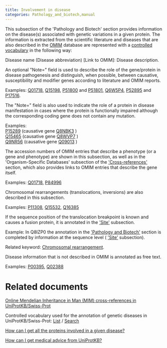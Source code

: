 ```yaml
---
title: Involvement in disease
categories: Pathology_and_biotech,manual
---
```


This subsection of the 'Pathology and Biotech' section provides information on the disease(s) associated with genetic variations in a given protein. The information is extracted from the scientific literature and diseases that are also described in the [OMIM](http://www.ncbi.nlm.nih.gov/sites/entrez?db=omim) database are represented with a [controlled vocabulary](https://www.uniprot.org/diseases) in the following way:

Disease name (Disease abbreviation) \[Link to OMIM\]: Disease description.

An optional "Note=" field is used to describe the role of the gene/protein in disease pathogenesis and distinguish, when possible, between causative, susceptibility and modifier genes according to literature and OMIM reports.

Examples: [Q01718](https://www.uniprot.org/uniprotkb/Q01718#pathology%5Fand%5Fbiotech), [Q15198](https://www.uniprot.org/uniprotkb/Q15198#pathology%5Fand%5Fbiotech), [P51800](https://www.uniprot.org/uniprotkb/P51800#pathology%5Fand%5Fbiotech) and [P51801](https://www.uniprot.org/uniprotkb/P51801#pathology%5Fand%5Fbiotech), [Q6W5P4](https://www.uniprot.org/uniprotkb/Q6W5P4#pathology%5Fand%5Fbiotech), [P52895](https://www.uniprot.org/uniprotkb/P52895#pathology%5Fand%5Fbiotech) and [P17516](https://www.uniprot.org/uniprotkb/P17516#pathology%5Fand%5Fbiotech).

The "Note=" field is also used to indicate the role of a protein in disease manifestation in cases where the protein is functionally impaired although the corresponding coding gene does not contain any mutation.

Examples:  
[P15289](https://www.uniprot.org/uniprotkb/P15289#pathology%5Fand%5Fbiotech) (causative gene [Q8NBK3](https://www.uniprot.org/uniprotkb/Q8NBK3#pathology%5Fand%5Fbiotech) )  
[Q15465](https://www.uniprot.org/uniprotkb/Q15465#pathology%5Fand%5Fbiotech) (causative gene [Q8WVP7](https://www.uniprot.org/uniprotkb/Q8WVP7#pathology%5Fand%5Fbiotech) )  
[Q9NR56](https://www.uniprot.org/uniprotkb/Q9NR56#pathology%5Fand%5Fbiotech) (causative gene [Q09013](https://www.uniprot.org/uniprotkb/Q09013#pathology%5Fand%5Fbiotech) )

The accession numbers of OMIM entries that describe a phenotype (or a gene and phenotype) are shown in this subsection, as well as in the 'Organism-Specific Databases' subsection of the ['Cross-references'](https://www.uniprot.org/help/cross%5Freferences%5Fsection) section, which also provides links to OMIM entries that describe the gene itself.

Examples: [Q01718](https://www.uniprot.org/uniprotkb/Q01718#pathology%5Fand%5Fbiotech), [P84996](https://www.uniprot.org/uniprotkb/P84996#pathology%5Fand%5Fbiotech)

Chromosomal rearrangements (translocations, inversions) are also described in this subsection.

Examples: [P11308](https://www.uniprot.org/uniprotkb/P11308#pathology%5Fand%5Fbiotech), [Q15532](https://www.uniprot.org/uniprotkb/Q15532#pathology%5Fand%5Fbiotech), [Q16385](https://www.uniprot.org/uniprotkb/Q16385#pathology%5Fand%5Fbiotech)

If the sequence position of the translocation breakpoint is known and causes a fusion protein, it is annotated in the ['Site'](https://www.uniprot.org/help/site) subsection.

Example: In Q8IZP0 the annotation in the ['Pathology and Biotech'](https://www.uniprot.org/uniprotkb/Q8IZP0#pathology%5Fand%5Fbiotech%5Fsection) section is completed by information at the sequence level ( ['Site'](https://www.uniprot.org/help/site) subsection).

Related keyword: [Chromosomal rearrangement](https://www.uniprot.org/keywords/160).

Disease information that is not described in OMIM is annotated as free text.

Examples: [P00395](https://www.uniprot.org/uniprotkb/P00395#pathology%5Fand%5Fbiotech), [Q02388](https://www.uniprot.org/uniprotkb/Q02388#pathology%5Fand%5Fbiotech)

# Related documents

[Online Mendelian Inheritance in Man (MIM) cross-references in UniProtKB/Swiss-Prot](https://ftp.uniprot.org/pub/databases/uniprot/current_release/knowledgebase/complete/docs/mimtosp)

Controlled vocabulary used for the annotation of genetic diseases in UniProtKB/Swiss-Prot: [List](https://ftp.uniprot.org/pub/databases/uniprot/current_release/knowledgebase/complete/docs/humdisease) / [Search](https://www.uniprot.org/diseases)

[How can I get all the proteins involved in a given disease?](https://www.uniprot.org/help/disease%5Fquery)

[How can I get medical advice from UniProtKB?](https://www.uniprot.org/help/medical%5Fadvice)
